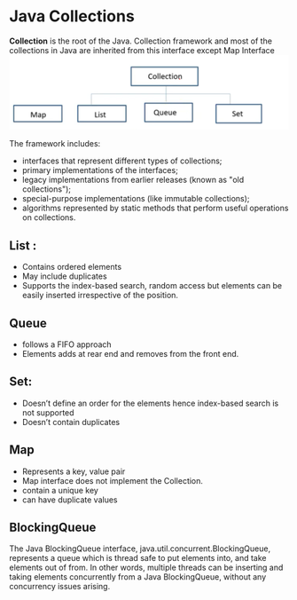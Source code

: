 # Java Collections

**Collection** is the root of the Java. Collection framework and most of the collections in Java are inherited from this interface except Map Interface
![Collection](./Collection.png)

The framework includes: 

- interfaces that represent different types of collections; 
- primary implementations of the interfaces; 
- legacy implementations from earlier releases (known as "old collections");
- special-purpose implementations (like immutable collections); 
- algorithms represented by static methods that perform useful operations on collections. 


 ## List :
- Contains ordered elements
- May include duplicates
- Supports the index-based search, random access but elements can be easily inserted irrespective of the position.

## Queue
- follows a FIFO approach
- Elements adds at rear end and removes from the front end.

 ## Set:
- Doesn’t define an order for the elements hence index-based search is not supported
- Doesn’t contain duplicates

## Map
- Represents a key, value pair
- Map interface does not implement the Collection.
- contain a unique key
- can have duplicate values

## BlockingQueue
The Java BlockingQueue interface, java.util.concurrent.BlockingQueue, represents a queue which is thread safe to put elements into, and take elements out of from. In other words, multiple threads can be inserting and taking elements concurrently from a Java BlockingQueue, without any concurrency issues arising.